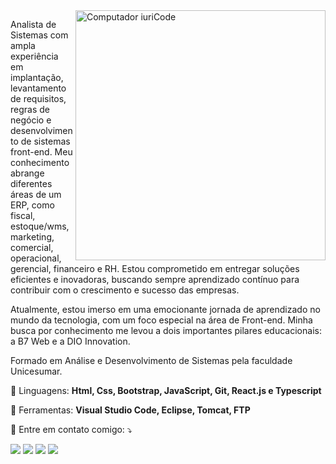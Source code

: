 <img src="https://raw.githubusercontent.com/MicaelliMedeiros/micaellimedeiros/master/image/computer-illustration.png" min-width="400px" max-width="400px" width="400px" align="right" alt="Computador iuriCode">

<p align="left"> 
Analista de Sistemas com ampla experiência em implantação, levantamento de requisitos, regras de negócio e desenvolvimento de sistemas front-end. Meu conhecimento abrange diferentes áreas de um ERP, como fiscal, estoque/wms, marketing, comercial, operacional, gerencial, financeiro e RH. Estou comprometido em entregar soluções eficientes e inovadoras, buscando sempre aprendizado contínuo para contribuir com o crescimento e sucesso das empresas.

Atualmente, estou imerso em uma emocionante jornada de aprendizado no mundo da tecnologia, com um foco especial na área de Front-end. Minha busca por conhecimento me levou a dois importantes pilares educacionais: a B7 Web e a DIO Innovation.

Formado em Análise e Desenvolvimento de Sistemas pela faculdade Unicesumar.<br>
</p>

<p align="left">
  🦄 Linguagens: <strong>Html, Css, Bootstrap, JavaScript, Git, React.js e Typescript</strong>
</p>

<p align="left">
  💼 Ferramentas: <strong>Visual Studio Code, Eclipse, Tomcat, FTP</strong>
</p>

<p align="left">
  💌 Entre em contato comigo: ⤵️
</p>

<p align="left">
  <a href="marcio123.ms465@gmail.com" alt="Gmail">
  <img src="https://img.shields.io/badge/-Gmail-FF0000?style=flat-square&labelColor=FF0000&logo=gmail&logoColor=white&link" /></a>

  <a href="https://www.linkedin.com/in/marcio-guinati-b87322179/" alt="Linkedin">
  <img src="https://img.shields.io/badge/-Linkedin-0e76a8?style=flat-square&logo=Linkedin&logoColor=white&link" /></a>

  <a href="https://api.whatsapp.com/send?l=pt&amp;phone=5516992475333" alt="WhatsApp">
  <img src="https://img.shields.io/badge/-WhatsApp-25d366?style=flat-square&labelColor=25d366&logo=whatsapp&logoColor=white&link"/></a>

  <a href="https:devguinati.tech" alt="Site">
  <img src="https://img.shields.io/badge/-web-00BFFF?style=flat-square&labelColor=00BFFF&logo=airplayvideo&logoColor=white&link"/></a>
</p>  
